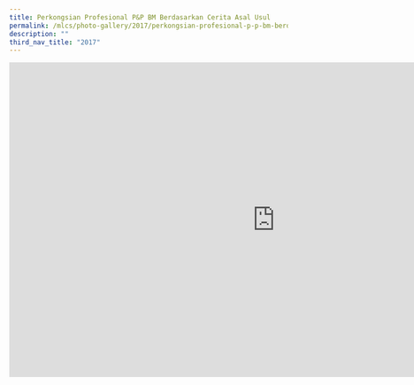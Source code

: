 ```yaml
---
title: Perkongsian Profesional P&P BM Berdasarkan Cerita Asal Usul
permalink: /mlcs/photo-gallery/2017/perkongsian-profesional-p-p-bm-berdasarkan-cerita-asal-usul/
description: ""
third_nav_title: "2017"
---
```

<iframe allowfullscreen="true" height="569" width="960" frameborder="0" src="https://docs.google.com/presentation/d/e/2PACX-1vTV5Q_uNEhA7u34eoqnxCUbHkD5UKKMeUuXR6oCWWE-xEcmkNAN4XWdci-r_qPT7QS-dXgCefx2QjKY/embed?start=false&amp;loop=false&amp;delayms=3000"></iframe>